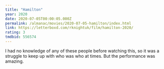 ```yaml
---
title: "Hamilton"
year: 2020
date: 2020-07-05T00:00:05.000Z
permalink: /almanac/movies/2020-07-05-hamilton/index.html
link: https://letterboxd.com/rknightuk/film/hamilton-2020/
rating: 3
tmdbid: 556574
---
```


I had no knowledge of any of these people before watching this, so it
was a struggle to keep up with who was who at times. But the
performance was amazing.